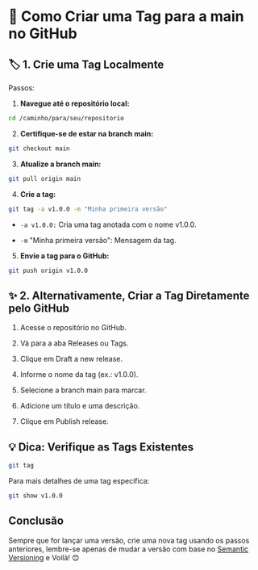 # 📌 Como Criar uma Tag para a main no GitHub

## 🏷️ 1. Crie uma Tag Localmente

Passos:

1. **Navegue até o repositório local:**

```bash
cd /caminho/para/seu/repositorio
```

2. **Certifique-se de estar na branch main:**

```bash
git checkout main
```

3. **Atualize a branch main:**

```bash
git pull origin main
```

4. **Crie a tag:**

```bash
git tag -a v1.0.0 -m "Minha primeira versão"
```

* `-a v1.0.0:` Cria uma tag anotada com o nome v1.0.0.

* `-m` "Minha primeira versão": Mensagem da tag.

5. **Envie a tag para o GitHub:**

```bash
git push origin v1.0.0
```

## ✨ 2. Alternativamente, Criar a Tag Diretamente pelo GitHub

1. Acesse o repositório no GitHub.

2. Vá para a aba Releases ou Tags.

3. Clique em Draft a new release.

4. Informe o nome da tag (ex.: v1.0.0).

5. Selecione a branch main para marcar.

6. Adicione um título e uma descrição.

7. Clique em Publish release.

## 💡 Dica: Verifique as Tags Existentes

```bash
git tag
```

Para mais detalhes de uma tag específica:

```bash
git show v1.0.0
```

## Conclusão
Sempre que for lançar uma versão, crie uma nova tag usando os passos anteriores, lembre-se apenas de mudar a versão com base no [Semantic Versioning](https://semver.org/) e Voilà! 😊

